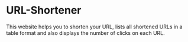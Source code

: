 # URL-Shortener
This website helps you to shorten your URL, lists all shortened URLs in a table format and also displays the number of clicks on each URL.
